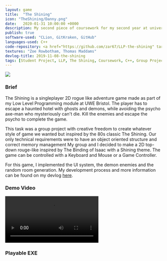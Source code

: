 ```yaml
---
layout: game
title:  "The Shining"
icon: "TheShining/Danny.png"
date:   2020-01-31 10:00:00 +0000
description: My second piece of coursework for my second year at university. A 2D rogue-like game inspired by the movie The Shining.
publish: true
software-used: "CLion, GitKraken, GitHub"
languages-used: C++
code-repository: <a href="https://github.com/zar67/LLP-the-shining" target="_blank">GitHub</a>
textures: "Zoe Rowbotham, Thomas Maddams"
devlog-title: 2019-11-08-the-shining
tags: [Student Project, LLP, The Shining, Coursework, C++, Group Project]
---
```


<img src="{{ site.baseurl }}/assets/TheShining/the_shining_poster.jpg"/>

<h3>Brief</h3>

The Shining is a singleplayer 2D rogue like adventure game made as part of my Low Level Programming module at UWE Bristol. The player has to escape a haunted hotel with ghosts and demons, while avoiding the psycho axe-man who mysteriously can't die. Kill the enemies and escape the psycho to complete the game.

This task was a group project with creative freedom to create whatever style of game we wanted but inspired by the 80s classic The Shining. Our only technical requirements were to have an object oriented structure and correct memory management My group and I decided to make a 2D top-down rouge-like inspired by The Binding of Isaac with a Shining theme. The game can be controlled with a Keyboard and Mouse or a Game Controller. 

For this game, I implemented the UI system, the demon enemies and the random room generation. My development process and more information can be found on my devlog <a href="https://zar67.github.io/Portfolio/blog.html#The%20Shining%20Devlog">here</a>.

<h3>Demo Video</h3>
<video controls>
  <source src="{{ site.baseurl }}/assets/TheShining/video.mp4" type="video/mp4">
</video>

<br>
<h3>Playable EXE</h3>
<a class="page-link" target="_blank" href="{{site.baseurl}}/assets/TheShining/TheShining.zip"><i class="fas fa-file-archive fa-3x nav-image"></i></a>